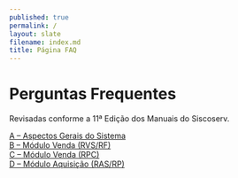 ```yaml
---
published: true
permalink: /
layout: slate
filename: index.md
title: Página FAQ
---
```


# Perguntas Frequentes


Revisadas conforme a 11ª Edição dos Manuais do Siscoserv.

[A – Aspectos Gerais do Sistema](/pagina-FAQ/aspectos-gerais-do-sistema)  
[B – Módulo Venda (RVS/RF)](/pagina-FAQ/modulo-de-venda)  
[C – Módulo Venda (RPC)](/pagina-FAQ/modulo-de-venda-RPC)  
[D – Módulo Aquisição (RAS/RP)](/pagina-FAQ/modulo-aquisicao)  
